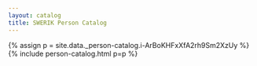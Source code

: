 ```yaml
---
layout: catalog
title: SWERIK Person Catalog
---
```

{% assign p = site.data._person-catalog.i-ArBoKHFxXfA2rh9Sm2XzUy %}
{% include person-catalog.html p=p %}

